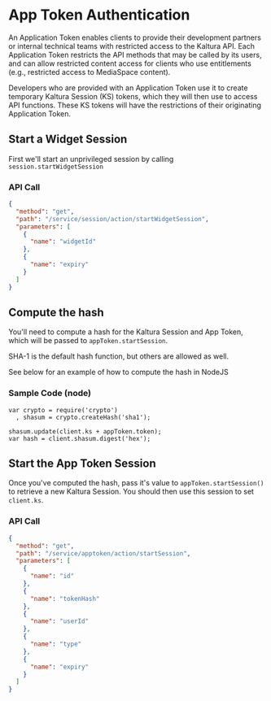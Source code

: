 <!--METADATA
{
  "summary": "Learn how to authenticate using App Tokens"
}
-->

# App Token Authentication
An Application Token enables clients to provide their development partners or internal technical teams with restricted access to the Kaltura API. Each Application Token restricts the
API methods that may be called by its users, and can allow restricted content access for clients who use entitlements (e.g., restricted access to MediaSpace content).

Developers who are provided with an Application Token use it to create temporary Kaltura Session (KS) tokens, which they will then use to access API functions. These KS tokens will have the restrictions of their originating Application Token.

## Start a Widget Session
First we'll start an unprivileged session by calling `session.startWidgetSession`

### API Call
```json
{
  "method": "get",
  "path": "/service/session/action/startWidgetSession",
  "parameters": [
    {
      "name": "widgetId"
    },
    {
      "name": "expiry"
    }
  ]
}
```

## Compute the hash
You'll need to compute a hash for the Kaltura Session and App Token, which will be passed to `appToken.startSession`. 

SHA-1 is the default hash function, but others are allowed as well.

See below for an example of how to compute the hash in NodeJS


### Sample Code (node)
```node
var crypto = require('crypto')
  , shasum = crypto.createHash('sha1');

shasum.update(client.ks + appToken.token);
var hash = client.shasum.digest('hex');
```

## Start the App Token Session
Once you've computed the hash, pass it's value to `appToken.startSession()` to retrieve a new Kaltura Session. You should then use this session to set `client.ks`.

### API Call
```json
{
  "method": "get",
  "path": "/service/apptoken/action/startSession",
  "parameters": [
    {
      "name": "id"
    },
    {
      "name": "tokenHash"
    },
    {
      "name": "userId"
    },
    {
      "name": "type"
    },
    {
      "name": "expiry"
    }
  ]
}
```
